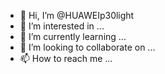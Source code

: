 - 👋 Hi, I’m @HUAWEIp30light
- 👀 I’m interested in ...
- 🌱 I’m currently learning ...
- 💞️ I’m looking to collaborate on ...
- 📫 How to reach me ...

<!---
HUAWEIp30light/HUAWEIp30light is a ✨ special ✨ repository because its `README.md` (this file) appears on your GitHub profile.
You can click the Preview link to take a look at your changes.
--->

